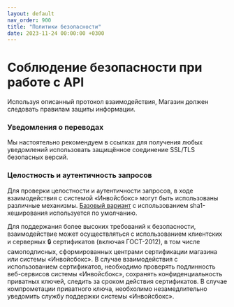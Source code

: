 ```yaml
---
layout: default
nav_order: 900
title: "Политики безопасности"
date: 2023-11-24 00:00:00 +0300
---
```


# Соблюдение безопасности при работе с API

Используя описанный протокол взаимодействия, Магазин должен следовать правилам защиты информации.

### Уведомления о переводах

Мы настоятельно рекомендуем в ссылках для получения любых уведомлений использовать защищённое соединение
SSL/TLS безопасных версий.

### Целостность и аутентичность запросов

Для проверки целостности и аутентичности запросов, в ходе взаимодействия с системой «Инвойсбокс»
могут быть использованы различные механизмы. [Базовый вариант](/docs/merchant/notification/status/#%D0%BF%D0%BE%D0%B4%D0%BF%D0%B8%D1%81%D1%8C-%D0%B7%D0%B0%D0%BF%D1%80%D0%BE%D1%81%D0%B0)
с использованием sha1-хеширования используется по умолчанию.

Для поддержания более высоких требований к безопасности, взаимодействие может осуществляться
с использованием клиентских и серверных 🔒 сертификатов (включая ГОСТ-2012), в том числе самоподписных,
сформированных центрами сертификации магазина или системы «Инвойсбокс». В случае взаимодействия с использованием
сертификатов, необходимо проверять подлинность веб-сервисов системы «Инвойсбокс», сохранять конфиденциальность
приватных ключей, следить за сроком действия сертификатов. В случае компрометации приватного ключа, необхолимо незамедлительно
уведомить службу поддержки системы «Инвойсбокс».
